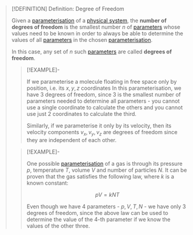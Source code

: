 >[!DEFINITION] Definition: Degree of Freedom
>
>Given a [parameterisation](Parameter.md) of a [physical system](Physical%20System.md), the **number of degrees of freedom** is the smallest number $n$ of [parameters](Parameter.md) whose values need to be known in order to always be able to determine the values of all [parameters](Parameter.md) in the chosen [parameterisation](Parameter.md). 
>
>In this case, any set of $n$ such [parameters](Parameter.md) are called **degrees of freedom**.
>
>>[!EXAMPLE]-
>>
>>If we parameterise a molecule floating in free space only by position, i.e. its $x,y,z$ coordinates In this parameterisation, we have $3$ degrees of freedom, since $3$ is the smallest number of parameters needed to determine all parameters - you cannot use a single coordinate to calculate the others and you cannot use just $2$ coordinates to calculate the third.
>>
>>Similarly, if we parameterise it only by its velocity, then its velocity components $v_x, v_y, v_z$ are degrees of freedom since they are independent of each other. 
>>
>
>>[!EXAMPLE]-
>>
>>One possible [parameterisation](Parameter.md) of a gas is through its pressure $p$, temperature $T$, volume $V$ and number of particles $N$. It can be proven that the gas satisfies the following law, where $k$ is a known constant:
>>
>>$$
>>pV = kNT
>>$$
>>
>>Even though we have $4$ parameters - $p,V,T,N$ - we have only $3$ degrees of freedom, since the above law can be used to determine the value of the $4$-th parameter if we know the values of the other three.
>>
>
